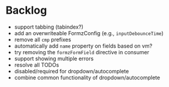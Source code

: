 # Backlog

- support tabbing (tabindex?)
- add an overwriteable FormzConfig (e.g., `inputDebounceTime`)
- remove all `cmp` prefixes
- automatically add `name` property on fields based on vm?
- try removing the `formzFormField` directive in consumer
- support showing multiple errors
- resolve all TODOs
- disabled/required for dropdown/autocomplete
- combine common functionality of dropdown/autocomplete
